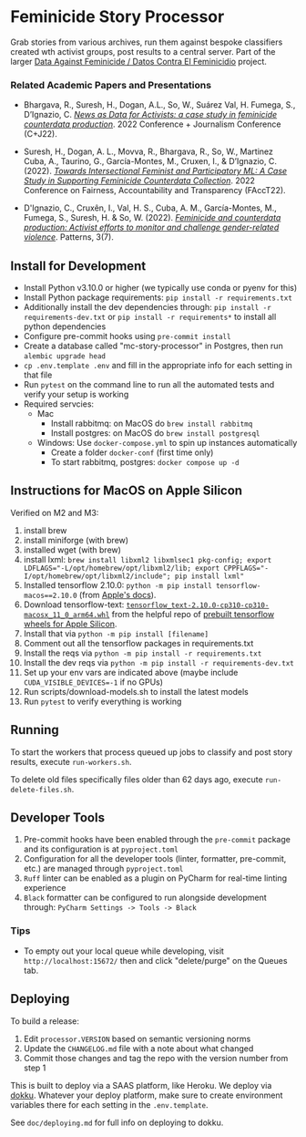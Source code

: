 Feminicide Story Processor
===========================

Grab stories from various archives, run them against bespoke classifiers created wth activist groups, post results to a 
central server. Part of the larger [Data Against Feminicide / Datos Contra El Feminicidio](http://datoscontrafeminicidio.net) project.

### Related Academic Papers and Presentations
- Bhargava, R., Suresh, H., Dogan, A.L., So, W., Suárez Val, H. Fumega, S., D’Ignazio, C. [_News as Data for Activists: 
a case study in feminicide counterdata production_](https://github.com/browninstitute/c-plus-j-website/raw/main/proceedings/Session9Group2.pdf). 
2022 Conference + Journalism Conference (C+J22).

- Suresh, H., Dogan, A. L., Movva, R., Bhargava, R., So, W., Martinez Cuba, A., Taurino, G., García-Montes, 
M., Cruxen, I., & D’Ignazio, C. (2022). [_Towards Intersectional Feminist and Participatory ML: A Case Study in 
Supporting Feminicide Counterdata Collection_](https://dl.acm.org/doi/10.1145/3531146.3533132). 2022 Conference on 
Fairness, Accountability and Transparency (FAccT22).

- D'Ignazio, C., Cruxên, I., Val, H. S., Cuba, A. M., García-Montes, M., Fumega, S., Suresh, H. & So, W. (2022). [_Feminicide 
and counterdata production: Activist efforts to monitor and challenge gender-related violence_](https://www.cell.com/patterns/pdf/S2666-3899(22)00127-1.pdf).
 Patterns, 3(7).

Install for Development
-----------------------
- Install Python v3.10.0 or higher (we typically use conda or pyenv for this)
- Install Python package requirements: `pip install -r requirements.txt`
- Additionally install the dev dependencies through: `pip install -r requirements-dev.txt` or `pip install -r requirements*` to install all python dependencies 
- Configure pre-commit hooks using `pre-commit install`
- Create a database called "mc-story-processor" in Postgres, then run `alembic upgrade head`
- `cp .env.template .env` and fill in the appropriate info for each setting in that file 
- Run `pytest` on the command line to run all the automated tests and verify your setup is working
- Required servcies:
  - Mac 
    - Install rabbitmq: on MacOS do `brew install rabbitmq`
    - Install postgres: on MacOS do `brew install postgresql`
  - Windows: Use `docker-compose.yml` to spin up instances automatically
    - Create a folder `docker-conf` (first time only) 
    - To start rabbitmq, postgres: `docker compose up -d` 

## Instructions for MacOS on Apple Silicon

Verified on M2 and M3:

1. install brew
2. install miniforge (with brew)
3. installed wget (with brew)
4. install lxml: `brew install libxml2 libxmlsec1 pkg-config; export LDFLAGS="-L/opt/homebrew/opt/libxml2/lib; export CPPFLAGS="-I/opt/homebrew/opt/libxml2/include"; pip install lxml"` 
5. Installed tensorflow 2.10.0: `python -m pip install tensorflow-macos==2.10.0` (from [Apple's docs](https://developer.apple.com/metal/tensorflow-plugin/)). 
6. Download tensorflow-text: [`tensorflow_text-2.10.0-cp310-cp310-macosx_11_0_arm64.whl`](https://github.com/sun1638650145/Libraries-and-Extensions-for-TensorFlow-for-Apple-Silicon/releases/download/v2.10/tensorflow_text-2.10.0-cp310-cp310-macosx_11_0_arm64.whl)
from the helpful repo of [prebuilt tensorflow wheels for Apple Silicon](https://github.com/sun1638650145/Libraries-and-Extensions-for-TensorFlow-for-Apple-Silicon/releases/). 
7. Install that via `python -m pip install [filename]`
8. Comment out all the tensorflow packages in requirements.txt
9. Install the reqs via `python -m pip install -r requirements.txt`
10. Install the dev reqs via `python -m pip install -r requirements-dev.txt`
11. Set up your env vars are indicated above (maybe include `CUDA_VISIBLE_DEVICES=-1` if no GPUs)
12. Run scripts/download-models.sh to install the latest models
13. Run `pytest` to verify everything is working
 
 
Running
-------

To start the workers that process queued up jobs to classify and post story results, execute `run-workers.sh`.

To delete old files specifically files older than 62 days ago, execute `run-delete-files.sh`.

Developer Tools
---------------

1. Pre-commit hooks have been enabled through the `pre-commit` package and its configuration is at `pyproject.toml`
2. Configuration for all the developer tools (linter, formatter, pre-commit, etc.) are managed through `pyproject.toml`
3. `Ruff` linter can be enabled as a plugin on PyCharm for real-time linting experience
4. `Black` formatter can be configured to run alongside development through: `PyCharm Settings -> Tools -> Black`

### Tips

* To empty out your local queue while developing, visit `http://localhost:15672/` then and click "delete/purge"
on the Queues tab.

Deploying
---------

To build a release:

1. Edit `processor.VERSION` based on semantic versioning norms
2. Update the `CHANGELOG.md` file with a note about what changed
3. Commit those changes and tag the repo with the version number from step 1

This is built to deploy via a SAAS platform, like Heroku. We deploy via [dokku](https://dokku.com). Whatever your deploy
platform, make sure to create environment variables there for each setting in the `.env.template`.

See `doc/deploying.md` for full info on deploying to dokku.
